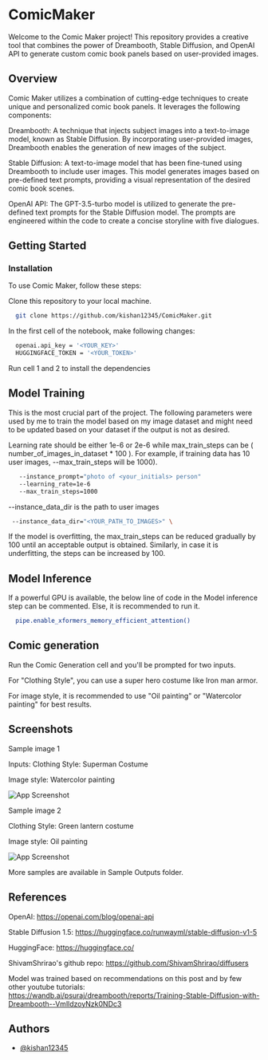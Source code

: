 # ComicMaker

Welcome to the Comic Maker project! This repository provides a creative tool that combines the power of Dreambooth, Stable Diffusion, and OpenAI API to generate custom comic book panels based on user-provided images.


## Overview

Comic Maker utilizes a combination of cutting-edge techniques to create unique and personalized comic book panels. It leverages the following components:

Dreambooth: A technique that injects subject images into a text-to-image model, known as Stable Diffusion. By incorporating user-provided images, Dreambooth enables the generation of new images of the subject.

Stable Diffusion: A text-to-image model that has been fine-tuned using Dreambooth to include user images. This model generates images based on pre-defined text prompts, providing a visual representation of the desired comic book scenes.

OpenAI API: The GPT-3.5-turbo model is utilized to generate the pre-defined text prompts for the Stable Diffusion model. The prompts are engineered within the code to create a concise storyline with five dialogues.


## Getting Started

### Installation

To use Comic Maker, follow these steps:

Clone this repository to your local machine.

```bash
  git clone https://github.com/kishan12345/ComicMaker.git
```
In the first cell of the notebook, make following changes: 
```bash
  openai.api_key = '<YOUR_KEY>'
  HUGGINGFACE_TOKEN = '<YOUR_TOKEN>'
```
       
Run cell 1 and 2 to install the dependencies

## Model Training

This is the most crucial part of the project. The following parameters were used by me to train the model based on my image dataset and might need to be updated based on your dataset if the output is not as desired.

Learning rate should be either 1e-6 or 2e-6 while max_train_steps can be ( number_of_images_in_dataset * 100 ). For example, if training data has 10 user images, --max_train_steps will be 1000).

```bash
   --instance_prompt="photo of <your_initials> person" 
   --learning_rate=1e-6 
   --max_train_steps=1000
```
--instance_data_dir is the path to user images

  ```bash
   --instance_data_dir="<YOUR_PATH_TO_IMAGES>" \
```
If the model is overfitting, the max_train_steps can be reduced gradually by 100 until an acceptable output is obtained. Similarly, in case it is underfitting, the steps can be increased by 100.

## Model Inference

If a powerful GPU is available, the below line of code in the Model inference step can be commented. Else, it is recommended to run it.

```bash 
  pipe.enable_xformers_memory_efficient_attention()
```

## Comic generation

Run the Comic Generation cell and you'll be prompted for two inputs.

For "Clothing Style", you can use a super hero costume like Iron man armor.

For image style, it is recommended to use "Oil painting" or "Watercolor painting" for best results.


## Screenshots

Sample image 1

Inputs:
Clothing Style: Superman Costume

Image style: Watercolor painting

![App Screenshot](https://i.imgur.com/wzJ8gcL.jpg)

Sample image 2

Clothing Style: Green lantern costume

Image style: Oil painting

![App Screenshot](https://i.imgur.com/aACPtaG.jpg)

More samples are available in Sample Outputs folder.


## References

OpenAI: https://openai.com/blog/openai-api

Stable Diffusion 1.5: https://huggingface.co/runwayml/stable-diffusion-v1-5

HuggingFace: https://huggingface.co/

ShivamShrirao's github repo: https://github.com/ShivamShrirao/diffusers

Model was trained based on recommendations on this post and by few other youtube tutorials: https://wandb.ai/psuraj/dreambooth/reports/Training-Stable-Diffusion-with-Dreambooth--VmlldzoyNzk0NDc3


## Authors

- [@kishan12345](https://github.com/kishan12345)
